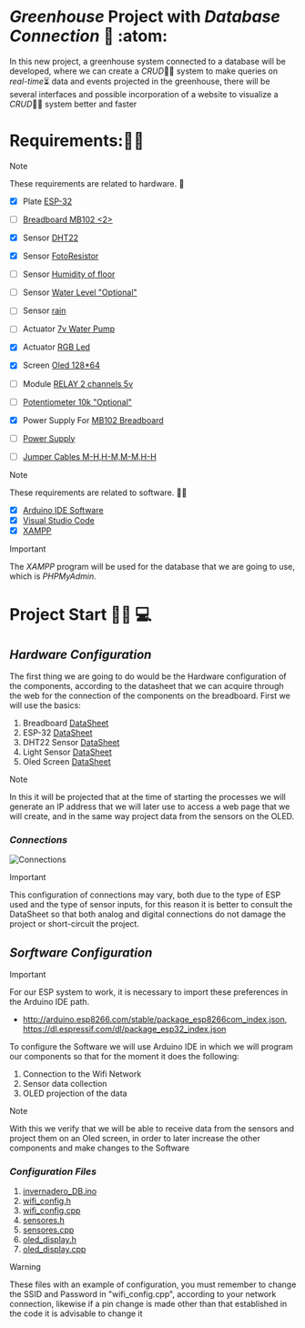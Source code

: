 # **_Greenhouse_ Project with _Database Connection_** :green_heart: :atom:

In this new project, a greenhouse system connected to a database will be developed, where we can create a _CRUD_:man_technologist: system to make queries on _real-time_:hourglass_flowing_sand: data and events projected in the greenhouse, there will be several interfaces and possible incorporation of a website to visualize a _CRUD_:technologist: system better and faster

# **Requirements:**:man_scientist:
> [!NOTE]
> These requirements are related to hardware. :mechanical_arm:

- [x] Plate [ESP-32](https://demosspro.com/arduino/47-tarjeta-de-desarrollo-esp-32-wifi-bluetooth.html)
- [ ] [Breadboard MB102 <2>](https://demosspro.com/protoboard-baquela-pcb/94-protoboard-mb102-830-puntos-blanca.html)
- [X] Sensor [DHT22](https://demosspro.com/sensores/207-sensor-humedad-y-temperatura-dht22.html)
- [X] Sensor [FotoResistor](https://demosspro.com/sensores/240-modulo-fotorresistencia-sensor-luz.html)
- [ ] Sensor [Humidity of floor](https://demosspro.com/sensores/208-sensor-de-humedad-suelo.html)
- [ ] Sensor [Water Level "Optional"](https://demosspro.com/sensores/210-sensor-nivel-agua.html)
- [ ] Sensor [rain](https://demosspro.com/sensores/209-sensor-lluvia.html)
- [ ] Actuator [7v Water Pump](https://demosspro.com/sensores/210-sensor-nivel-agua.html)
- [X] Actuator [RGB Led]()
- [X] Screen [Oled 128*64](https://demosspro.com/pantallas-display-matriz/84-display-pantalla-oled-096pulgada-128x64-dos-colores.html)
- [ ] Module [RELAY 2 channels 5v](https://demosspro.com/pantallas-display-matriz/84-display-pantalla-oled-096pulgada-128x64-dos-colores.html)
- [ ] [Potentiometer 10k "Optional"](https://demosspro.com/resistorleddiodocapacitor/511-potenciometro-10k.html)
- [X] Power Supply For [MB102 Breadboard](https://demosspro.com/bateriareguladorcargador/50-fuente-de-alimentacion-para-protoboard-mb102.html)
- [ ] [Power Supply](https://demosspro.com/busqueda?s=bateria)
- [ ] [Jumper Cables M-H,H-M,M-M,H-H](https://demosspro.com/busqueda?s=jumper)


> [!NOTE]
> These requirements are related to software. :man_technologist:

- [x] [Arduino IDE Software](https://www.arduino.cc/en/software)
- [X] [Visual Studio Code](https://code.visualstudio.com/)
- [X] [XAMPP](https://www.apachefriends.org/es/index.html)
> [!IMPORTANT]
> The _XAMPP_ program will be used for the database that we are going to use, which is _PHPMyAdmin_.

# **Project Start** 👩‍🔬 💻
## _Hardware Configuration_
The first thing we are going to do would be the Hardware configuration of the components, according to the datasheet that we can acquire through the web for the connection of the components on the breadboard. First we will use the basics:
1. Breadboard [DataSheet](https://agelectronica.lat/pdfs/textos/P/PROTO-BOARD.PDF)
2. ESP-32 [DataSheet](https://www.circuitstate.com/pinouts/doit-esp32-devkit-v1-wifi-development-board-pinout-diagram-and-reference/)
3. DHT22 Sensor [DataSheet](https://www.sparkfun.com/datasheets/Sensors/Temperature/DHT22.pdf)
4. Light Sensor [DataSheet](https://components101.com/sites/default/files/component_datasheet/LDR%20Datasheet.pdf)
5. Oled Screen [DataSheet](https://cdn.velleman.eu/downloads/29/infosheets/sh1106_datasheet.pdf)
> [!NOTE]
> In this it will be projected that at the time of starting the processes we will generate an IP address that we will later use to access a web page that we will create, and in the same way project data from the sensors on the OLED.
### _Connections_
  ![Connections](https://github.com/RinoxCraft/Projects-Unicauca/assets/67917424/cb91414b-0226-4970-83e0-5bef1b6aa881)
> [!IMPORTANT]
> This configuration of connections may vary, both due to the type of ESP used and the type of sensor inputs, for this reason it is better to consult the DataSheet so that both analog and digital connections do not damage the project or short-circuit the project.

## _Sorftware Configuration_
>[!IMPORTANT]
>For our ESP system to work, it is necessary to import these preferences in the Arduino IDE path.
- http://arduino.esp8266.com/stable/package_esp8266com_index.json, https://dl.espressif.com/dl/package_esp32_index.json

To configure the Software we will use Arduino IDE in which we will program our components so that for the moment it does the following:
1. Connection to the Wifi Network
3. Sensor data collection
4. OLED projection of the data
> [!NOTE]
> With this we verify that we will be able to receive data from the sensors and project them on an Oled screen, in order to later increase the other components and make changes to the Software
### _Configuration Files_
1. [invernadero_DB.ino](https://github.com/RinoxCraft/Projects-Unicauca/blob/e8c7efa60e7ab383742886479653b3628bbd8f25/Arduino-Proyects/GreenHouse-DataBase/Arduino%20IDE%20Files/Invernadero_DB.ino)
2. [wifi_config.h](https://github.com/RinoxCraft/Projects-Unicauca/blob/9b75d8906a1ee6bf3aeb0e856dc602c0ccd65110/Arduino-Proyects/GreenHouse-DataBase/Arduino%20IDE%20Files/wifi_config.h)
3. [wifi_config.cpp](https://github.com/RinoxCraft/Projects-Unicauca/blob/9b75d8906a1ee6bf3aeb0e856dc602c0ccd65110/Arduino-Proyects/GreenHouse-DataBase/Arduino%20IDE%20Files/wifi_config.cpp)
4. [sensores.h](https://github.com/RinoxCraft/Projects-Unicauca/blob/9b75d8906a1ee6bf3aeb0e856dc602c0ccd65110/Arduino-Proyects/GreenHouse-DataBase/Arduino%20IDE%20Files/sensores.h)
5. [sensores.cpp](https://github.com/RinoxCraft/Projects-Unicauca/blob/9b75d8906a1ee6bf3aeb0e856dc602c0ccd65110/Arduino-Proyects/GreenHouse-DataBase/Arduino%20IDE%20Files/sensores.cpp)
6. [oled_display.h](https://github.com/RinoxCraft/Projects-Unicauca/blob/9b75d8906a1ee6bf3aeb0e856dc602c0ccd65110/Arduino-Proyects/GreenHouse-DataBase/Arduino%20IDE%20Files/oled_display.h)
7. [oled_display.cpp](https://github.com/RinoxCraft/Projects-Unicauca/blob/9b75d8906a1ee6bf3aeb0e856dc602c0ccd65110/Arduino-Proyects/GreenHouse-DataBase/Arduino%20IDE%20Files/oled_display.cpp)
> [!WARNING]
> These files with an example of configuration, you must remember to change the SSID and Password in "wifi_config.cpp", according to your network connection, likewise if a pin change is made other than that established in the code it is advisable to change it

